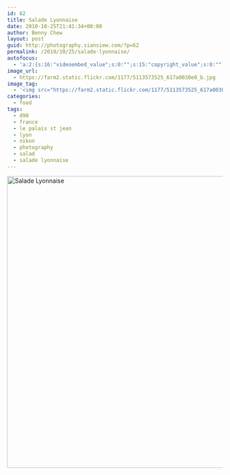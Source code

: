 ```yaml
---
id: 62
title: Salade Lyonnaise
date: 2010-10-25T21:41:34+00:00
author: Benny Chew
layout: post
guid: http://photography.siansiew.com/?p=62
permalink: /2010/10/25/salade-lyonnaise/
autofocus:
  - 'a:2:{s:16:"videoembed_value";s:0:"";s:15:"copyright_value";s:0:"";}'
image_url:
  - https://farm2.static.flickr.com/1177/5113573525_617a0030e0_b.jpg
image_tag:
  - '<img src="https://farm2.static.flickr.com/1177/5113573525_617a0030e0_b.jpg" />'
categories:
  - food
tags:
  - d90
  - france
  - le palais st jean
  - lyon
  - nikon
  - photography
  - salad
  - salade lyonnaise
---
```

<a href="https://farm2.static.flickr.com/1177/5113573525_617a0030e0_b.jpg" title="Salade Lyonnaise by siansiew, on Flickr" rel="lightbox"><img src="https://farm2.static.flickr.com/1177/5113573525_617a0030e0_b.jpg" width="1024" height="680" alt="Salade Lyonnaise" /></a>
